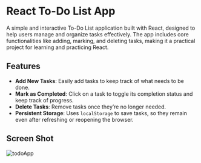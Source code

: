 # React To-Do List App

A simple and interactive To-Do List application built with React, designed to help users manage and organize tasks effectively. The app includes core functionalities like adding, marking, and deleting tasks, making it a practical project for learning and practicing React.

## Features

- **Add New Tasks**: Easily add tasks to keep track of what needs to be done.
- **Mark as Completed**: Click on a task to toggle its completion status and keep track of progress.
- **Delete Tasks**: Remove tasks once they’re no longer needed.
- **Persistent Storage**: Uses `localStorage` to save tasks, so they remain even after refreshing or reopening the browser.

## Screen Shot

![todoApp](https://github.com/user-attachments/assets/158539b6-60a3-4843-9ede-da537ba01f29)
